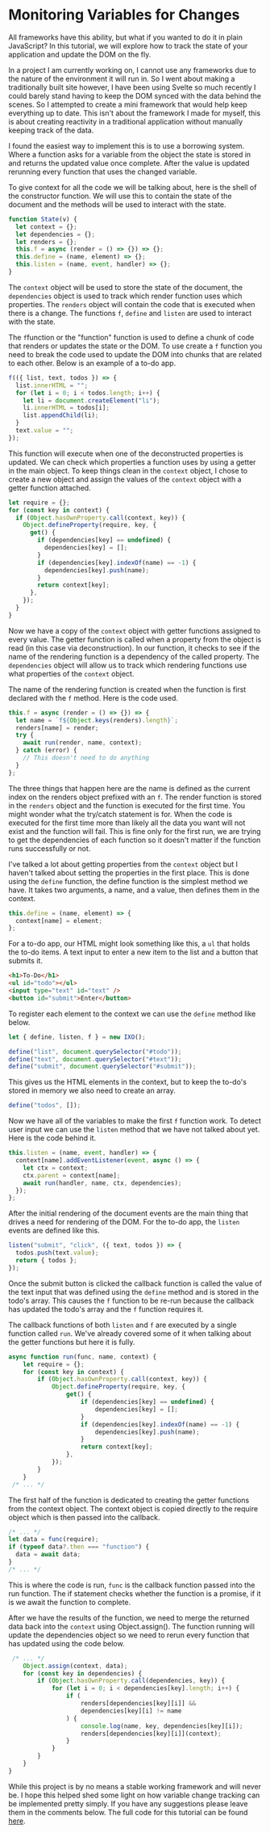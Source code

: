 # Monitoring Variables for Changes

All frameworks have this ability, but what if you wanted to do it in plain JavaScript? In this tutorial, we will explore how to track the state of your application and update the DOM on the fly.

In a project I am currently working on, I cannot use any frameworks due to the nature of the environment it will run in. So I went about making a traditionally built site however, I have been using Svelte so much recently I could barely stand having to keep the DOM synced with the data behind the scenes. So I attempted to create a mini framework that would help keep everything up to date. This isn't about the framework I made for myself, this is about creating reactivity in a traditional application without manually keeping track of the data.

I found the easiest way to implement this is to use a borrowing system. Where a function asks for a variable from the object the state is stored in and returns the updated value once complete. After the value is updated rerunning every function that uses the changed variable.

To give context for all the code we will be talking about, here is the shell of the constructor function. We will use this to contain the state of the document and the methods will be used to interact with the state.

```javascript
function State(v) {
  let context = {};
  let dependencies = {};
  let renders = {};
  this.f = async (render = () => {}) => {};
  this.define = (name, element) => {};
  this.listen = (name, event, handler) => {};
}
```

The `context` object will be used to store the state of the document, the `dependencies` object is used to track which render function uses which properties. The `renders` object will contain the code that is executed when there is a change. The functions `f`, `define` and `listen` are used to interact with the state.

The `f`function or the "function" function is used to define a chunk of code that renders or updates the state or the DOM. To use create a `f` function you need to break the code used to update the DOM into chunks that are related to each other. Below is an example of a to-do app.

```javascript
f(({ list, text, todos }) => {
  list.innerHTML = "";
  for (let i = 0; i < todos.length; i++) {
    let li = document.createElement("li");
    li.innerHTML = todos[i];
    list.appendChild(li);
  }
  text.value = "";
});
```

This function will execute when one of the deconstructed properties is updated. We can check which properties a function uses by using a getter in the main object. To keep things clean in the `context` object, I chose to create a new object and assign the values of the `context` object with a getter function attached.

```javascript
let require = {};
for (const key in context) {
  if (Object.hasOwnProperty.call(context, key)) {
    Object.defineProperty(require, key, {
      get() {
        if (dependencies[key] == undefined) {
          dependencies[key] = [];
        }
        if (dependencies[key].indexOf(name) == -1) {
          dependencies[key].push(name);
        }
        return context[key];
      },
    });
  }
}
```

Now we have a copy of the `context` object with getter functions assigned to every value. The getter function is called when a property from the object is read (in this case via deconstruction). In our function, it checks to see if the name of the rendering function is a dependency of the called property. The `dependencies` object will allow us to track which rendering functions use what properties of the `context` object.

The name of the rendering function is created when the function is first declared with the `f` method. Here is the code used.

```javascript
this.f = async (render = () => {}) => {
  let name = `f${Object.keys(renders).length}`;
  renders[name] = render;
  try {
    await run(render, name, context);
  } catch (error) {
    // This doesn't need to do anything
  }
};
```

The three things that happen here are the name is defined as the current index on the renders object prefixed with an `f`. The render function is stored in the `renders` object and the function is executed for the first time. You might wonder what the try/catch statement is for. When the code is executed for the first time more than likely all the data you want will not exist and the function will fail. This is fine only for the first run, we are trying to get the dependencies of each function so it doesn't matter if the function runs successfully or not.

I've talked a lot about getting properties from the `context` object but I haven't talked about setting the properties in the first place. This is done using the `define` function, the define function is the simplest method we have. It takes two arguments, a name, and a value, then defines them in the context.

```javascript
this.define = (name, element) => {
  context[name] = element;
};
```

For a to-do app, our HTML might look something like this, a `ul` that holds the to-do items. A text input to enter a new item to the list and a button that submits it.

```html
<h1>To-Do</h1>
<ul id="todo"></ul>
<input type="text" id="text" />
<button id="submit">Enter</button>
```

To register each element to the context we can use the `define` method like below.

```javascript
let { define, listen, f } = new IXO();

define("list", document.querySelector("#todo"));
define("text", document.querySelector("#text"));
define("submit", document.querySelector("#submit"));
```

This gives us the HTML elements in the context, but to keep the to-do's stored in memory we also need to create an array.

```javascript
define("todos", []);
```

Now we have all of the variables to make the first `f` function work. To detect user input we can use the `listen` method that we have not talked about yet. Here is the code behind it.

```javascript
this.listen = (name, event, handler) => {
  context[name].addEventListener(event, async () => {
    let ctx = context;
    ctx.parent = context[name];
    await run(handler, name, ctx, dependencies);
  });
};
```

After the initial rendering of the document events are the main thing that drives a need for rendering of the DOM. For the to-do app, the `listen` events are defined like this.

```javascript
listen("submit", "click", ({ text, todos }) => {
  todos.push(text.value);
  return { todos };
});
```

Once the submit button is clicked the callback function is called the value of the text input that was defined using the `define` method and is stored in the todo's array. This causes the `f` function to be re-run because the callback has updated the todo's array and the `f` function requires it.

The callback functions of both `listen` and `f` are executed by a single function called `run`. We've already covered some of it when talking about the getter functions but here it is fully.

```javascript
async function run(func, name, context) {
    let require = {};
    for (const key in context) {
        if (Object.hasOwnProperty.call(context, key)) {
            Object.defineProperty(require, key, {
                get() {
                    if (dependencies[key] == undefined) {
                        dependencies[key] = [];
                    }
                    if (dependencies[key].indexOf(name) == -1) {
                        dependencies[key].push(name);
                    }
                    return context[key];
                },
            });
        }
    }
 /* ... */
```

The first half of the function is dedicated to creating the getter functions from the context object. The context object is copied directly to the require object which is then passed into the callback.

```javascript
/* ... */
let data = func(require);
if (typeof data?.then === "function") {
  data = await data;
}
/* ... */
```

This is where the code is run, `func` is the callback function passed into the run function. The if statement checks whether the function is a promise, if it is we await the function to complete.

After we have the results of the function, we need to merge the returned data back into the `context` using Object.assign(). The function running will update the dependencies object so we need to rerun every function that has updated using the code below.

```javascript
 /* ... */
    Object.assign(context, data);
    for (const key in dependencies) {
        if (Object.hasOwnProperty.call(dependencies, key)) {
            for (let i = 0; i < dependencies[key].length; i++) {
                if (
                    renders[dependencies[key][i]] &&
                    dependencies[key][i] != name
                ) {
                    console.log(name, key, dependencies[key][i]);
                    renders[dependencies[key][i]](context);
                }
            }
        }
    }
}
```

While this project is by no means a stable working framework and will never be. I hope this helped shed some light on how variable change tracking can be implemented pretty simply. If you have any suggestions please leave them in the comments below. The full code for this tutorial can be found [here](https://gist.github.com/lakefox/a94be6d342f4a836301d7b172756aa7c).
